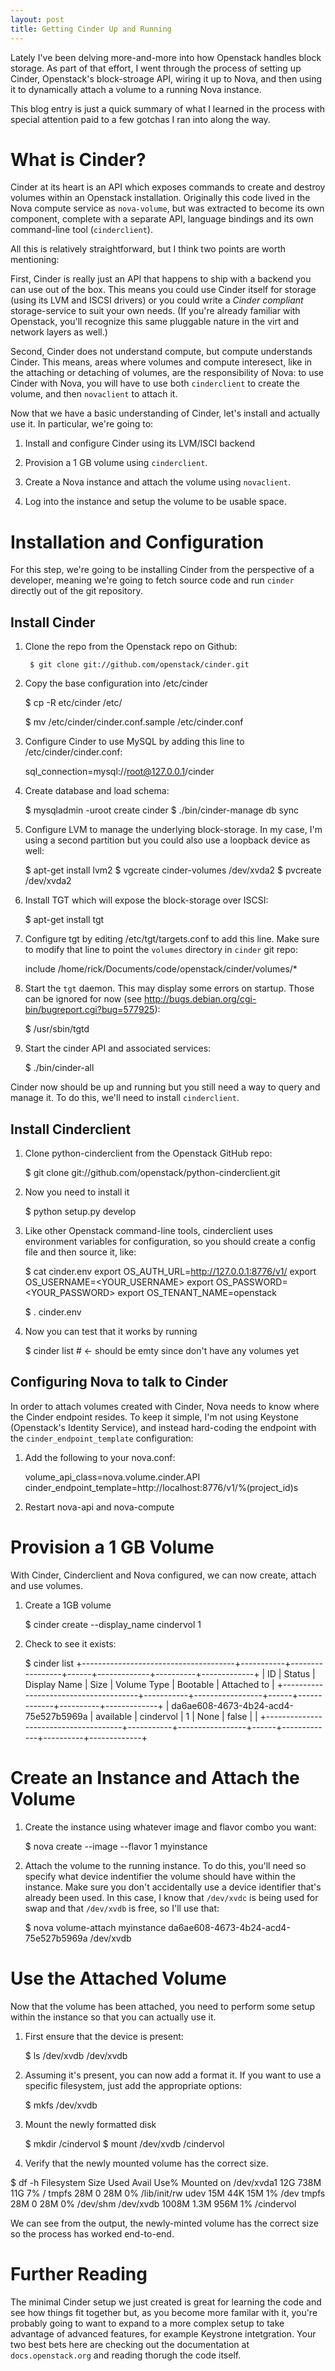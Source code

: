 ```yaml
---
layout: post
title: Getting Cinder Up and Running
---
```


Lately I've been delving more-and-more into how Openstack handles block
storage. As part of that effort, I went through the process of setting up
Cinder, Openstack's block-stroage API, wiring it up to Nova, and then using it
to dynamically attach a volume to a running Nova instance.

This blog entry is just a quick summary of what I learned in the process with
special attention paid to a few gotchas I ran into along the way.

What is Cinder?
===============

Cinder at its heart is an API which exposes commands to create and destroy
volumes within an Openstack installation. Originally this code lived in the
Nova compute service as `nova-volume`, but was extracted to become its own
component, complete with a separate API, language bindings and its own
command-line tool (`cinderclient`).

All this is relatively straightforward, but I think two points are worth
mentioning: 

First, Cinder is really just an API that happens to ship with a backend you
can use out of the box. This means you could use Cinder itself for storage
(using its LVM and ISCSI drivers) or you could write a *Cinder compliant*
storage-service to suit your own needs.  (If you're already familiar with
Openstack, you'll recognize this same pluggable nature in the virt and network
layers as well.)

Second, Cinder does not understand compute, but compute understands Cinder.
This means, areas where volumes and compute interesect, like in the attaching
or detaching of volumes, are the responsibility of Nova:  to use Cinder with
Nova, you will have to use both `cinderclient` to create the volume, and then
`novaclient` to attach it.

Now that we have a basic understanding of Cinder, let's install and actually
use it. In particular, we're going to:

1. Install and configure Cinder using its LVM/ISCI backend

2. Provision a 1 GB volume using `cinderclient`.

3. Create a Nova instance and attach the volume using `novaclient`.

4. Log into the instance and setup the volume to be usable space.


Installation and Configuration
==============================

For this step, we're going to be installing Cinder from the perspective of a
developer, meaning we're going to fetch source code and run `cinder` directly
out of the git repository.


Install Cinder
--------------

1. Clone the repo from the Openstack repo on Github:

        $ git clone git://github.com/openstack/cinder.git

2. Copy the base configuration into /etc/cinder

    $ cp -R etc/cinder /etc/

    $ mv /etc/cinder/cinder.conf.sample /etc/cinder.conf


3. Configure Cinder to use MySQL by adding this line to
   /etc/cinder/cinder.conf:

    sql_connection=mysql://root@127.0.0.1/cinder

4. Create database and load schema:

    $ mysqladmin -uroot create cinder
    $ ./bin/cinder-manage db sync

5. Configure LVM to manage the underlying block-storage. In my case, I'm using
   a second partition but you could also use a loopback device as well:

    $ apt-get install lvm2
    $ vgcreate cinder-volumes /dev/xvda2
    $ pvcreate /dev/xvda2
      

6. Install TGT which will expose the block-storage over ISCSI:

    $ apt-get install tgt

7. Configure tgt by editing /etc/tgt/targets.conf to add this line. Make sure
   to modify that line to point the `volumes` directory in `cinder` git repo:

    include /home/rick/Documents/code/openstack/cinder/volumes/*

8. Start the `tgt` daemon. This may display some errors on startup. Those can
   be ignored for now (see
   http://bugs.debian.org/cgi-bin/bugreport.cgi?bug=577925):

    $ /usr/sbin/tgtd

9. Start the cinder API and associated services:

    $ ./bin/cinder-all


Cinder now should be up and running but you still need a way to query and
manage it. To do this, we'll need to install `cinderclient`.


Install Cinderclient
--------------------


1. Clone python-cinderclient from the Openstack GitHub repo:

    $ git clone git://github.com/openstack/python-cinderclient.git

2. Now you need to install it

    $ python setup.py develop

3. Like other Openstack command-line tools, cinderclient uses environment
   variables for configuration, so you should create a config file and then
   source it, like:

    $ cat cinder.env 
    export OS_AUTH_URL=http://127.0.0.1:8776/v1/
    export OS_USERNAME=<YOUR_USERNAME>
    export OS_PASSWORD=<YOUR_PASSWORD>
    export OS_TENANT_NAME=openstack

    $ . cinder.env

4. Now you can test that it works by running

    $ cinder list  # <- should be emty since don't have any volumes yet



Configuring Nova to talk to Cinder
----------------------------------

In order to attach volumes created with Cinder, Nova needs to know where the
Cinder endpoint resides. To keep it simple, I'm not using Keystone
(Openstack's Identity Service), and instead hard-coding the endpoint with the
`cinder_endpoint_template` configuration:

1. Add the following to your nova.conf:

    volume_api_class=nova.volume.cinder.API
    cinder_endpoint_template=http://localhost:8776/v1/%(project_id)s

2. Restart nova-api and nova-compute


Provision a 1 GB Volume
=======================


With Cinder, Cinderclient and Nova configured, we can now create, attach and
use volumes.

1. Create a 1GB volume

    $ cinder create --display_name cindervol 1

2. Check to see it exists:

    $ cinder list
    +--------------------------------------+-----------+-----------------+------+-------------+----------+-------------+
    |                  ID                  |   Status  |   Display Name  | Size | Volume Type | Bootable | Attached to |
    +--------------------------------------+-----------+-----------------+------+-------------+----------+-------------+
    | da6ae608-4673-4b24-acd4-75e527b5969a | available |    cindervol    |  1   |     None    |  false   |             |
    +--------------------------------------+-----------+-----------------+------+-------------+----------+-------------+



Create an Instance and Attach the Volume
========================================


1. Create the instance using whatever image and flavor combo you want:

    $ nova create --image <YOUR IMAGE> --flavor 1 myinstance

2. Attach the volume to the running instance. To do this, you'll need so
   specify what device indentifier the volume should have within the instance.
   Make sure you don't accidentally use a device identifier that's already
   been used. In this case, I know that `/dev/xvdc` is being used for swap and
   that `/dev/xvdb` is free, so I'll use that:

     $ nova volume-attach myinstance da6ae608-4673-4b24-acd4-75e527b5969a /dev/xvdb


Use the Attached Volume
=======================

Now that the volume has been attached, you need to perform some setup within
the instance so that you can actually use it.

1. First ensure that the device is present:

    $ ls /dev/xvdb
    /dev/xvdb

2. Assuming it's present, you can now add a format it. If you want to use a
   specific filesystem, just add the appropriate options:

    $ mkfs /dev/xvdb

3. Mount the newly formatted disk

    $ mkdir /cindervol
    $ mount /dev/xvdb /cindervol

4. Verify that the newly mounted volume has the correct size.

  $ df -h
  Filesystem            Size  Used Avail Use% Mounted on
  /dev/xvda1             12G  738M   11G   7% /
  tmpfs                  28M     0   28M   0% /lib/init/rw
  udev                   15M   44K   15M   1% /dev
  tmpfs                  28M     0   28M   0% /dev/shm
  /dev/xvdb            1008M  1.3M  956M   1% /cindervol


We can see from the output, the newly-minted volume has the correct size so
the process has worked end-to-end.

Further Reading
================

The minimal Cinder setup we just created is great for learning the code and
see how things fit together but, as you become more familar with it, you're
probably going to want to expand to a more complex setup to take advantage of
advanced features, for example Keystrone intetgration. Your two best bets here
are checking out the documentation at `docs.openstack.org` and reading thorugh
the code itself.
